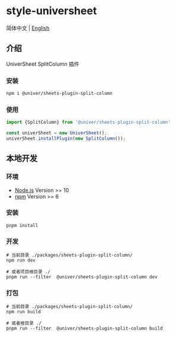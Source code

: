 # style-universheet

简体中文 | [English](./README.md)

## 介绍

UniverSheet SplitColumn 插件

### 安装

```bash
npm i @univer/sheets-plugin-split-column
```

### 使用

```js
import {SplitColumn} from '@univer/sheets-plugin-split-column'

const univerSheet = new UniverSheet();
univerSheet.installPlugin(new SplitColumn());
```

## 本地开发

### 环境

-   [Node.js](https://nodejs.org/en/) Version >= 10
-   [npm](https://www.npmjs.com/) Version >= 6

### 安装

```
pnpm install
```

### 开发

```
# 当前目录 ./packages/sheets-plugin-split-column/
npm run dev

# 或者项目根目录 ./
pnpm run --filter  @univer/sheets-plugin-split-column dev
```

### 打包

```
# 当前目录 ./packages/sheets-plugin-split-column/
npm run build

# 或者根目录 ./
pnpm run --filter  @univer/sheets-plugin-split-column build
```
